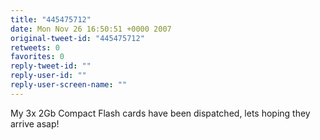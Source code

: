 ```yaml
---
title: "445475712"
date: Mon Nov 26 16:50:51 +0000 2007
original-tweet-id: "445475712"
retweets: 0
favorites: 0
reply-tweet-id: ""
reply-user-id: ""
reply-user-screen-name: ""
---
```

My 3x 2Gb Compact Flash cards have been dispatched, lets hoping they arrive asap!
